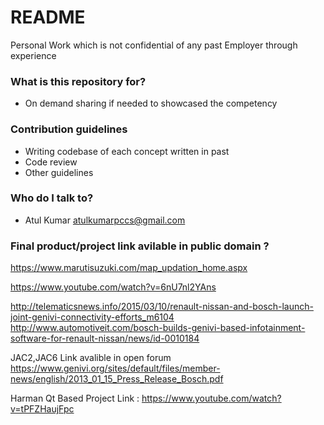 # README #

Personal Work which is not confidential of any past Employer through experience

### What is this repository for? ###

* On demand sharing if needed to showcased the competency

### Contribution guidelines ###

* Writing codebase of each concept written in past
* Code review
* Other guidelines

### Who do I talk to? ###

* Atul Kumar   <atulkumarpccs@gmail.com>

### Final product/project link avilable in public domain ? ###

<https://www.marutisuzuki.com/map_updation_home.aspx>

<https://www.youtube.com/watch?v=6nU7nl2YAns>

<http://telematicsnews.info/2015/03/10/renault-nissan-and-bosch-launch-joint-genivi-connectivity-efforts_m6104>
<http://www.automotiveit.com/bosch-builds-genivi-based-infotainment-software-for-renault-nissan/news/id-0010184>

JAC2,JAC6 Link avalible in open forum 
<https://www.genivi.org/sites/default/files/member-news/english/2013_01_15_Press_Release_Bosch.pdf>

Harman Qt Based Project Link :
<https://www.youtube.com/watch?v=tPFZHaujFpc>

